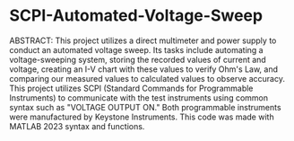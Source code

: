 # SCPI-Automated-Voltage-Sweep
ABSTRACT: 
 This project utilizes a direct multimeter and power supply to conduct an automated voltage sweep. Its tasks include automating a voltage-sweeping system, storing the recorded values of current and voltage, creating an I-V chart with these values to verify Ohm's Law, and comparing our measured values to calculated values to observe accuracy. This project utilizes SCPI (Standard Commands for Programmable Instruments) to communicate with the test instruments using common syntax such as "VOLTAGE OUTPUT ON." Both programmable instruments were manufactured by Keystone Instruments. This code was made with MATLAB 2023 syntax and functions. 
